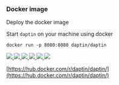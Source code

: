 ### Docker image

Deploy the docker image

Start ```daptin``` on your machine using docker

```docker run -p 8080:8080 daptin/daptin```


<a target=_blank href=https://hub.docker.com/r/daptin/daptin/>
    <img class="cloud-provider" src="/images/aws.png">
    <img class="cloud-provider" src="/images/digitalocean.jpg">
    <img class="cloud-provider" src="/images/gce.png">
    <img class="cloud-provider" src="/images/linode.jpg">
    <img class="cloud-provider" src="/images/azure.jpg">
    <img class="cloud-provider" src="/images/docker.png">
</a>

[https://hub.docker.com/r/daptin/daptin/](https://hub.docker.com/r/daptin/daptin/)

